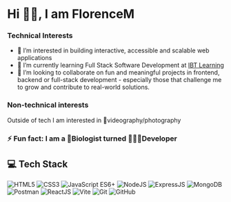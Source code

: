 # Hi 👋🏽, I am FlorenceM 

### Technical Interests

- 👀 I’m interested in building interactive, accessible and scalable web applications 
- 🌱 I’m currently learning Full Stack Software Development at [IBT Learning](https://github.com/IBT-learning)
- 🤝 I’m looking to collaborate on fun and meaningful projects in frontend, backend or full-stack development - especially those that challenge me to grow and contribute to real-world solutions.

### Non-technical interests

Outside of tech I am interested in 🎥videography/photography

  
 ### ⚡ Fun fact: I am a 🧪Biologist turned 👩🏾‍💻Developer

## 💻 Tech Stack

![HTML5](https://img.shields.io/badge/html5-%23D84315.svg?style=for-the-badge&logo=html5&logoColor=white)
![CSS3](https://img.shields.io/badge/css3-%231572B6.svg?style=for-the-badge&logo=css3&logoColor=white)
![JavaScript ES6+](https://img.shields.io/badge/javascript-ES6%2B-F7DF1E?style=for-the-badge&logo=javascript&logoColor=black&labelColor=ffe667)
![NodeJS](https://img.shields.io/badge/node.js-339933?style=for-the-badge&logo=node.js&logoColor=white)
![ExpressJS](https://img.shields.io/badge/express.js-%23404d59.svg?style=for-the-badge&logo=express&logoColor=%2361DAFB)
![MongoDB](https://img.shields.io/badge/mongodb-%2347A248.svg?style=for-the-badge&logo=mongodb&logoColor=white)
![Postman](https://img.shields.io/badge/postman-%23FF6C37.svg?style=for-the-badge&logo=postman&logoColor=white)
![ReactJS](https://img.shields.io/badge/react-%2320232a.svg?style=for-the-badge&logo=react&logoColor=%2361DAFB)
![Vite](https://img.shields.io/badge/vite-%23646CFF.svg?style=for-the-badge&logo=vite&logoColor=white)
![Git](https://img.shields.io/badge/git-%23F05032.svg?style=for-the-badge&logo=git&logoColor=white)
![GitHub](https://img.shields.io/badge/github-%23181717.svg?style=for-the-badge&logo=github&logoColor=white)


<!---
kekeletsomatabane/kekeletsomatabane is a ✨ special ✨ repository because its `README.md` (this file) appears on your GitHub profile.
You can click the Preview link to take a look at your changes.
--->
